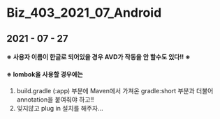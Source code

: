 # Biz_403_2021_07_Android

## 2021 - 07 - 27


#### ※ 사용자 이름이 한글로 되어있을 경우 AVD가 작동을 안 할수도 있다!! ※  
#### ※ lombok을 사용할 경우에는  
1. build.gradle (:app) 부분에 Maven에서 가져온 gradle:short 부분과 더불어 annotation을 붙여줘야 하고!!  
2. 잊지않고 plug in 설치를 해주자... 
